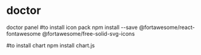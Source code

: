 # doctor
doctor panel
#to install icon pack
npm install --save @fortawesome/react-fontawesome @fortawesome/free-solid-svg-icons

#to install chart
npm install chart.js
